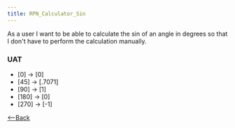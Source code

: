 ```yaml
---
title: RPN_Calculator_Sin
---
```

As a user I want to be able to calculate the sin of an angle in degrees so that I don't have to perform the calculation manually.


### UAT
* [0] <sin> -> [0]
* [45] <sin> -> [.7071]
* [90] <sin> -> [1]
* [180] <sin> -> [0]
* [270] <sin> -> [-1]

[<--Back](RPN_Calculator)
